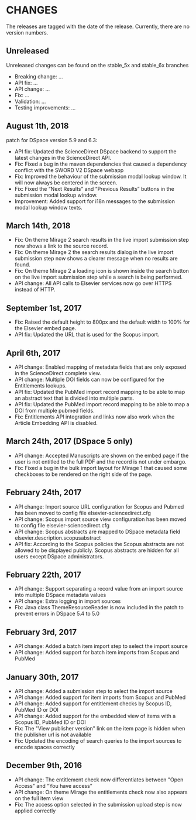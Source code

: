 # CHANGES

The releases are tagged with the date of the release. Currently, there are no version numbers.

## Unreleased

Unreleased changes can be found on the stable_5x and stable_6x branches

- Breaking change: ...
- API fix: ...
- API change: ...
- Fix: ...
- Validation: ...
- Testing improvements: ...

## August 1th, 2018 

patch for DSpace version 5.9 and 6.3:
- API fix: Updated the ScienceDirect DSpace backend to support the latest changes in the ScienceDirect API.
- Fix: Fixed a bug in the maven dependencies that caused a dependency conflict with the SWORD V2 DSpace webapp
- Fix: Improved the behaviour of the submission modal lookup window. It will now always be centered in the screen. 
- Fix: Fixed the “Next Results” and “Previous Results” buttons in the submission modal lookup window.
- Improvement: Added support for i18n messages to the submission modal lookup window texts. 

## March 14th, 2018

- Fix: On theme Mirage 2 search results in the live import submission step now shows a link to the source record.
- Fix: On theme Mirage 2 the search results dialog in the live import submission step now shows a clearer message when no results are found.
- Fix: On theme Mirage 2 a loading icon is shown inside the search button on the live import submission step while a search is being performed.
- API change: All API calls to Elsevier services now go over HTTPS instead of HTTP.

## September 1st, 2017

- Fix: Raised the default height to 800px and the default width to 100% for the Elsevier embed page.
- API fix: Updated the URL that is used for the Scopus import.

## April 6th, 2017

- API change: Enabled mapping of metadata fields that are only exposed in the ScienceDirect complete view.
- API change: Multiple DOI fields can now be configured for the Entitlements lookups.
- API fix: Updated the PubMed import record mapping to be able to map an abstract text that is divided into multiple parts.
- API fix: Updated the PubMed import record mapping to be able to map a DOI from multiple pubmed fields. 
- Fix: Entitlements API integration and links now also work when the Article Embedding API is disabled.

## March 24th, 2017 (DSpace 5 only)

- API change: Accepted Manuscripts are shown on the embed page if the user is not entitled to the full PDF and the record is not under embargo.
- Fix: Fixed a bug in the bulk import layout for Mirage 1 that caused some checkboxes to be rendered on the right side of the page.

## February 24th, 2017

- API change: Import source URL configuration for Scopus and Pubmed has been moved to config file elsevier-sciencedirect.cfg
- API change: Scopus import source view configuration has been moved to config file elsevier-sciencedirect.cfg
- API change: Scopus abstracts are mapped to DSpace metadata field elsevier.description.scopusabstract
- API fix: According to the Scopus policies the Scopus abstracts are not allowed to be displayed publicly. Scopus abstracts are hidden for all users except DSpace administrators. 

## February 22th, 2017

- API change: Support separating a record value from an import source into multiple DSpace metadata values
- API change: Extra logging in import sources
- Fix: Java class ThemeResourceReader is now included in the patch to prevent errors in DSpace 5.4 to 5.0

## February 3rd, 2017

- API change: Added a batch item import step to select the import source
- API change: Added support for batch item imports from Scopus and PubMed

## January 30th, 2017

- API change: Added a submission step to select the import source
- API change: Added support for item imports from Scopus and PubMed
- API change: Added support for entitlement checks by Scopus ID, PubMed ID or DOI
- API change: Added support for the embedded view of items with a Scopus ID, PubMed ID or DOI
- Fix: The "View publisher version" link on the item page is hidden when the publisher url is not available
- Fix: Updated the encoding of search queries to the import sources to encode spaces correctly

## December 9th, 2016

- API change: The entitlement check now differentiates between "Open Access" and “You have access”
- API change: On theme Mirage the entitlements check now also appears on the full item view
- Fix: The access option selected in the submission upload step is now applied correctly
